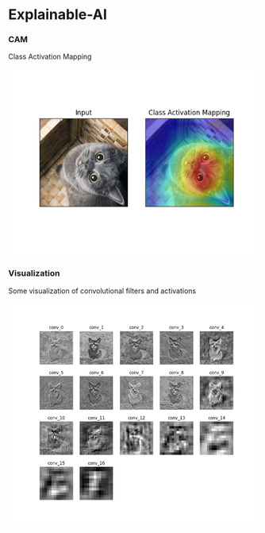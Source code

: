 # Explainable-AI

### CAM
Class Activation Mapping

![image info](./CAM/cam.png)

### Visualization
Some visualization of convolutional filters and activations

![image info](./Visualization/output/featue_map.png)
